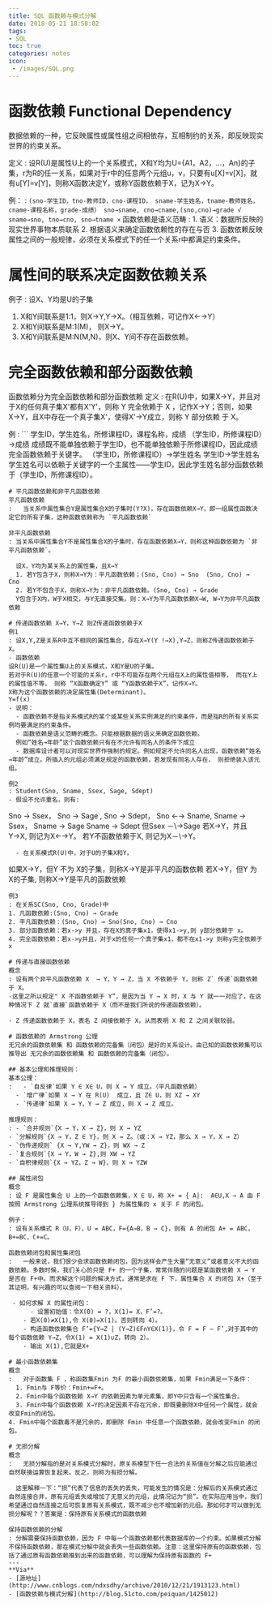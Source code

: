 ```yaml
---
title: SQL 函数赖与模式分解
date: 2018-05-21 18:58:02
tags:
- SQL
toc: true
categories: notes
icon:
 - /images/SQL.png
---
```

# 函数依赖 Functional Dependency
数据依赖的一种，它反映属性或属性组之间相依存，互相制约的关系，即反映现实世界的约束关系。

定义
:	设R(U)是属性U上的一个关系模式，X和Y均为U={A1，A2，…，An}的子集，r为R的任一关系，如果对于r中的任意两个元组u，v，只要有u[X]=v[X]，就有u[Y]=v[Y]，则称X函数决定Y，或称Y函数依赖于X，记为X→Y。

例：
:	```
(sno-学生ID，tno-教师ID，cno-课程ID，
sname-学生姓名，tname-教师姓名，cname-课程名称，grade-成绩）
sno→sname, cno→cname,(sno,cno)→grade √
sname→sno, tno→cno, sno→tname ×
	```
函数依赖是语义范畴
:	1. 语义：数据所反映的现实世界事物本质联系
	2. 根据语义来确定函数依赖性的存在与否
	3. 函数依赖反映属性之间的一般规律，必须在关系模式下的任一个关系r中都满足约束条件。

# 属性间的联系决定函数依赖关系
例子
: 设X、Y均是U的子集
  1. X和Y间联系是1:1，则X→Y,Y→X。（相互依赖，可记作X←→Y）
  2. X和Y间联系是M:1(M)， 则X→Y。
  3. X和Y间联系是M:N(M,N)，则X、Y间不存在函数依赖。

# 完全函数依赖和部分函数依赖
函数依赖分为完全函数依赖和部分函数依赖
定义
: 在R(U)中，如果X→Y，并且对于X的任何真子集X'都有X'Y'，则称 Y 完全依赖于 X ，记作X→Y；否则，如果X→Y，且X中存在一个真子集X'，使得X'→Y成立，则称 Y 部分依赖 于 X。

例
: ```
学生ID，学生姓名，所修课程ID，课程名称，成绩
（学生ID，所修课程ID）→成绩
成绩既不能单独依赖于学生ID，也不能单独依赖于所修课程ID，因此成绩完全函数依赖于关键字。
（学生ID，所修课程ID）→学生姓名
学生ID→学生姓名
学生姓名可以依赖于关键字的一个主属性——学生ID，因此学生姓名部分函数依赖于（学生ID，所修课程ID）。
  ```
# 平凡函数依赖和非平凡函数依赖
平凡函数依赖
:	当关系中属性集合Y是属性集合X的子集时(Y?X)，存在函数依赖X→Y，即一组属性函数决定它的所有子集，这种函数依赖称为 `平凡函数依赖`

非平凡函数依赖
: 当关系中属性集合Y不是属性集合X的子集时，存在函数依赖X→Y，则称这种函数依赖为 `非平凡函数依赖`。

	设X，Y均为某关系上的属性集，且X→Y
	1. 若Y包含于X，则称X→Y为：平凡函数依赖；(Sno, Cno) → Sno  (Sno, Cno) → Cno
	2. 若Y不包含于X，则称X→Y为：非平凡函数依赖。(Sno, Cno) → Grade
	Y包含于X内，W于X相交，与Y无直接交集。则：X→Y为平凡函数依赖X→W, W→Y为非平凡函数依赖

# 传递函数依赖 X→Y，Y→Z 则Z传递函数依赖于X
例1
: 设X,Y,Z是关系R中互不相同的属性集合，存在X→Y(Y !→X),Y→Z，则称Z传递函数依赖于X。
  - 函数依赖
设R(U)是一个属性集U上的关系模式，X和Y是U的子集。
若对于R(U)的任意一个可能的关系r，r中不可能存在两个元组在X上的属性值相等， 而在Y上的属性值不等， 则称 “X函数确定Y” 或 “Y函数依赖于X”，记作X→Y。
X称为这个函数依赖的决定属性集(Determinant)。
Y=f(x)
  - 说明：
    - 函数依赖不是指关系模式R的某个或某些关系实例满足的约束条件，而是指R的所有关系实例均要满足的约束条件。
    - 函数依赖是语义范畴的概念。只能根据数据的语义来确定函数依赖。
    例如“姓名→年龄”这个函数依赖只有在不允许有同名人的条件下成立
    - 数据库设计者可以对现实世界作强制的规定。例如规定不允许同名人出现，函数依赖“姓名→年龄”成立。所插入的元组必须满足规定的函数依赖，若发现有同名人存在， 则拒绝装入该元组。

例2
: Student(Sno, Sname, Ssex, Sage, Sdept)
  - 假设不允许重名，则有:
  ```
Sno → Ssex， Sno → Sage , Sno → Sdept，
Sno ←→ Sname, Sname → Ssex， Sname → Sage
Sname → Sdept
但Ssex －\→Sage
若X→Y，并且Y→X, 则记为X←→Y。
若Y不函数依赖于X, 则记为X－\→Y。
```
  - 在关系模式R(U)中，对于U的子集X和Y，
  ```
如果X→Y，但Y 不为 X的子集，则称X→Y是非平凡的函数依赖
若X→Y，但Y 为 X的子集, 则称X→Y是平凡的函数依赖
  ```
例3
: 在关系SC(Sno, Cno, Grade)中
  1. 凡函数依赖:(Sno, Cno) → Grade
  2. 平凡函数依赖：(Sno, Cno) → Sno(Sno, Cno) → Cno
  3. 部分函数依赖：若x->y 并且，存在X的真子集x1，使得x1->y,则 y部分依赖于 x。
  4. 完全函数依赖：若x->y并且，对于x的任何一个真子集x1，都不在x1->y 则称y完全依赖于x

# 传递与直接函数依赖
概念
: 设有两个非平凡函数依赖 X  → Y，Y → Z，当 X 不依赖于 Y，则称 Z` 传递`函数依赖于 X。
  -这里之所以规定" X 不函数依赖于 Y”，是因为当 Y → X 时，X 与 Y 就一一对应了，在这种情况下 Z 就`直接`函数依赖于 X（而不是我们所说的传递函数依赖）。

  - Z 传递函数依赖于 X，表名 Z 间接依赖于 X，从而表明 X 和 Z 之间关联较弱。

# 函数依赖的 Armstrong 公理
无冗余的函数依赖集 和 函数依赖的完备集（闭包）是好的关系设计。由已知的函数依赖集可以推导出 无冗余的函数依赖集 和 函数依赖的完备集（闭包）。

## 基本公理和推理规则：
基本公理：
:	- `自反律`如果 Y ∈ X∈ U，则 X → Y 成立。（平凡函数依赖）
	- `增广律`如果 X → Y 在 R(U)  成立，且 Z∈ U，则 XZ → XY
	- `传递律`如果 X → Y，Y → Z 成立，则 X → Z 成立。

推理规则：
: - `合并规则`{X → Y，X → Z}，则 X → YZ
  - `分解规则`{X → Y，Z ∈ Y}，则 X → Z。（或：X → YZ，那么 X → Y，X → Z）
  - `伪传递规则` {X → Y,YW → Z}，则 WX → Z
  - `复合规则`{X → Y，W → Z},则 XW → YZ
  - `自积律规则`{X → YZ，Z → W}，则 X → YZW

## 属性闭包
概念
: 设 F 是属性集合 U 上的一个函数依赖集，X ∈ U，称 X+ = { A|:	A∈U,X → A 由 F 按照 Armstrong 公理系统推导得到 } 为属性集的 x 关于 F 的闭包。

例子：
: 设有关系模式 R（U，F），U = ABC，F={A→B，B → C}，则有 A 的闭包 A+ = ABC，B+=BC，C+=C。

函数依赖闭包和属性集闭包
:	一般来说，我们很少会求函数依赖闭包，因为这样会产生大量“无意义”或者意义不大的函数依赖。多数时候，我们关心的只是 F+ 的一个子集，常常伴随的问题是某函数依赖 X → Y 是否在 F+中。而求解这个问题的解决方式，通常是求在 F 下，属性集合 X 的闭包 X+（至于其证明，有兴趣的可以查阅一下相关资料）。

   - 如何求解 X 的属性闭包：
    	- 设置初始值：令X(0) = ?，X(1)= X，F’=?。
      - 若X(0)≠X(1),令 X(0)=X(1)。否则转向 4）。
      - 构造函数依赖集合 F’={Y→Z | (Y→Z)∈F∩Y∈X(1)}，令 F = F – F’,对于其中的每个函数依赖 Y→Z，令X(1) = X(1)∪Z，转向 2）。
      - 输出 X(1),它就是X+

# 最小函数依赖集
概念
:	对于函数集 F ，称函数集Fmin 为F 的最小函数依赖集，如果 Fmin满足一下条件：
	1. Fmin与 F等价：Fmin+=F+。
	2. Fmin中每个函数依赖 X→Y 的依赖因素为单元素集，即Y中只含有一个属性集合。
	3. Fmin中每个函数依赖 X→Y的决定因素不存在冗余，即既要删除X中任何一个属性，就会改变Fmin的闭包。
  4. Fmin中每个函数毒不是冗余的，即删除 Fmin 中任意一个函数依赖，就会改变Fmin 的闭包。

# 无损分解
概念
:	无损分解指的是对关系模式分解时，原关系模型下任一合法的关系值在分解之后应能通过自然联接运算恢复起来。反之，则称为有损分解。

	这里解释一下：“损”代表了信息的丢失的丢失，可能发生的情况是：分解后的关系模式通过自然连接合并，原有元组丢失或增加了无意义的元组，此情况记为“损”。在实际应用当中，我们希望通过自然连接之后可恢复原有关系模式，既不减少也不增加新的元组。那如何才可以做到无损分解呢？？答案是：保持原有关系模式的函数依赖

保持函数依赖的分解
: 分解需要保持函数依赖，因为 F 中每一个函数依赖都代表数据库的一个约束。如果模式分解不保持函数依赖，那在模式分解中就会丢失一些函数依赖。注意：这里保持原有的函数依赖，包括了通过原有函数依赖推到出来的函数依赖，可以理解为保持原有函数的 F+
---
**Via**
- [源地址](http://www.cnblogs.com/ndxsdhy/archive/2010/12/21/1913123.html)
- [函数依赖与模式分解](http://blog.51cto.com/peiquan/1425012)
